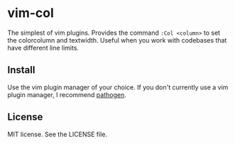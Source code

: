# vim-col
The simplest of vim plugins. Provides the command `:Col <column>` to set the
colorcolumn and textwidth. Useful when you work with codebases that have
different line limits.

## Install
Use the vim plugin manager of your choice. If you don't currently use a vim plugin manager, I recommend [pathogen](https://github.com/tpope/vim-pathogen).

## License
MIT license. See the LICENSE file.
